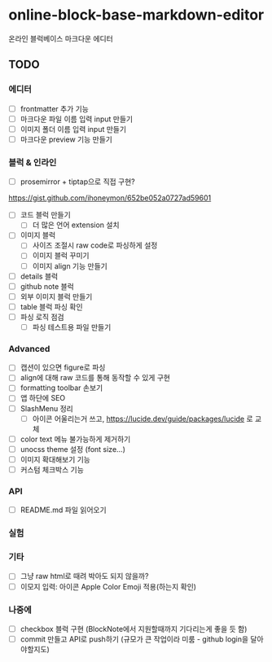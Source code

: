 # online-block-base-markdown-editor

온라인 블럭베이스 마크다운 에디터

## TODO

### 에디터

- [ ] frontmatter 추가 기능
- [ ] 마크다운 파일 이름 입력 input 만들기
- [ ] 이미지 폴더 이름 입력 input 만들기
- [ ] 마크다운 preview 기능 만들기

### 블럭 & 인라인

- [ ] prosemirror + tiptap으로 직접 구현?

https://gist.github.com/ihoneymon/652be052a0727ad59601

- [ ] 코드 블럭 만들기
  - [ ] 더 많은 언어 extension 설치
- [ ] 이미지 블럭
  - [ ] 사이즈 조절시 raw code로 파싱하게 설정
  - [ ] 이미지 블럭 꾸미기
  - [ ] 이미지 align 기능 만들기
- [ ] details 블럭
- [ ] github note 블럭
- [ ] 외부 이미지 블럭 만들기
- [ ] table 블럭 파싱 확인
- [ ] 파싱 로직 점검
  - [ ] 파싱 테스트용 파일 만들기

### Advanced

- [ ] 캡션이 있으면 figure로 파싱
- [ ] align에 대해 raw 코드를 통해 동작할 수 있게 구현
- [ ] formatting toolbar 손보기
- [ ] 앱 하단에 SEO
- [ ] SlashMenu 정리
  - [ ] 아이콘 어울리는거 쓰고, https://lucide.dev/guide/packages/lucide 로 교체
- [ ] color text 메뉴 불가능하게 제거하기
- [ ] unocss theme 설정 (font size...)
- [ ] 이미지 확대해보기 기능
- [ ] 커스텀 체크박스 기능

### API

- [ ] README.md 파일 읽어오기

### 실험

### 기타

- [ ] 그냥 raw html로 때려 박아도 되지 않을까?
- [ ] 이모지 입력: 아이콘 Apple Color Emoji 적용(하는지 확인)

### 나중에

- [ ] checkbox 블럭 구현 (BlockNote에서 지원할때까지 기다리는게 좋을 듯 함)
- [ ] commit 만들고 API로 push하기 (규모가 큰 작업이라 미룸 - github login을 달아야할지도)

